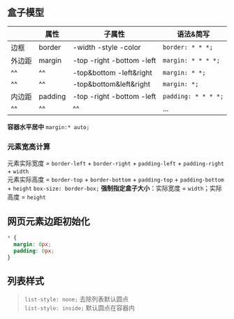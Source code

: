 ## 盒子模型

|        | 属性    | 子属性                    | 语法&简写           |
| ------ | ------- | ------------------------- | ------------------- |
| 边框   | border  | -width -style -color      | `border: * * *;`    |
| 外边距 | margin  | -top -right -bottom -left | `margin: * * * *;`  |
| ^^     | ^^      | -top&bottom -left&right   | `margin: * *;`      |
| ^^     | ^^      | -top&bottom&left&right    | `margin: *;`        |
| 内边距 | padding | -top -right -bottom -left | `padding: * * * *;` |
| ^^     | ^^      | ^^                        | ...                 |

**容器水平居中** `margin:* auto;`

### 元素宽高计算

元素实际宽度 = `border-left` + `border-right` + `padding-left` + `padding-right` + `width`  
元素实际高度 = `border-top` + `border-bottom` + `padding-top` + `padding-bottom` + `height`
`box-size: border-box;` **强制指定盒子大小**：实际宽度 = `width`；实际高度 = `height`

## 网页元素边距初始化

```css
* {
  margin: 0px;
  padding: 0px;
}
```

## 列表样式

> `list-style: none;` 去除列表默认圆点  
> `list-style: inside;` 默认圆点在容器内
